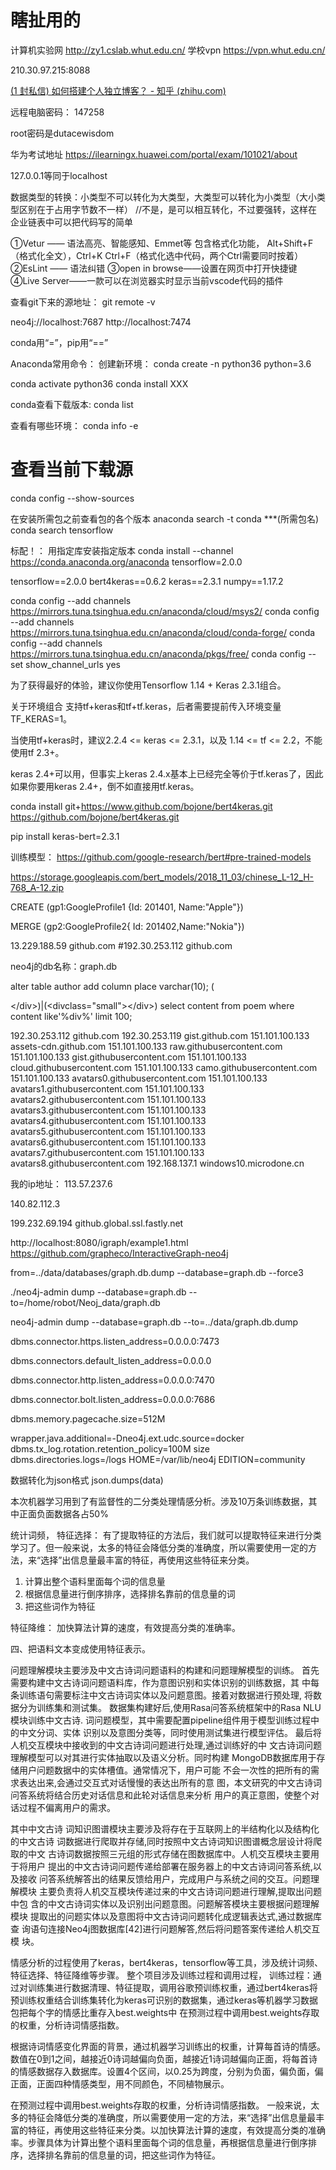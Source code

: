 # 瞎扯用的

计算机实验网
http://zy1.cslab.whut.edu.cn/
学校vpn
https://vpn.whut.edu.cn/



210.30.97.215:8088



[(1 封私信) 如何搭建个人独立博客？ - 知乎 (zhihu.com)](https://www.zhihu.com/question/20463581)







远程电脑密码：
147258

root密码是dutacewisdom



华为考试地址
https://ilearningx.huawei.com/portal/exam/101021/about

127.0.0.1等同于localhost

数据类型的转换：小类型不可以转化为大类型，大类型可以转化为小类型（大小类型区别在于占用字节数不一样）
//不是，是可以相互转化，不过要强转，这样在企业链表中可以把代码写的简单


①Vetur —— 语法高亮、智能感知、Emmet等
包含格式化功能， Alt+Shift+F （格式化全文），Ctrl+K Ctrl+F（格式化选中代码，两个Ctrl需要同时按着）
②EsLint —— 语法纠错
③open in browse——设置在网页中打开快捷键
④Live Server——一款可以在浏览器实时显示当前vscode代码的插件



查看git下来的源地址：
git remote -v


neo4j://localhost:7687
http://localhost:7474


conda用“=”，pip用“==”

Anaconda常用命令：
创建新环境：
conda create -n python36 python=3.6

conda activate python36
conda install XXX

conda查看下载版本:
conda list

查看有哪些环境：
conda info -e

# 查看当前下载源
conda config --show-sources

在安装所需包之前查看包的各个版本
anaconda search -t conda  ***(所需包名)
conda search tensorflow

标配！：
用指定库安装指定版本
conda install --channel https://conda.anaconda.org/anaconda tensorflow=2.0.0

tensorflow==2.0.0
bert4keras==0.6.2
keras==2.3.1
numpy==1.17.2

conda config --add channels https://mirrors.tuna.tsinghua.edu.cn/anaconda/cloud/msys2/
conda config --add channels https://mirrors.tuna.tsinghua.edu.cn/anaconda/cloud/conda-forge/
conda config --add channels https://mirrors.tuna.tsinghua.edu.cn/anaconda/pkgs/free/
conda config --set show_channel_urls yes


为了获得最好的体验，建议你使用Tensorflow 1.14 + Keras 2.3.1组合。

关于环境组合
支持tf+keras和tf+tf.keras，后者需要提前传入环境变量TF_KERAS=1。

当使用tf+keras时，建议2.2.4 <= keras <= 2.3.1，以及 1.14 <= tf <= 2.2，不能使用tf 2.3+。

keras 2.4+可以用，但事实上keras 2.4.x基本上已经完全等价于tf.keras了，因此如果你要用keras 2.4+，倒不如直接用tf.keras。

conda install git+https://www.github.com/bojone/bert4keras.git
https://github.com/bojone/bert4keras.git

pip install keras-bert=2.3.1

训练模型：
https://github.com/google-research/bert#pre-trained-models

https://storage.googleapis.com/bert_models/2018_11_03/chinese_L-12_H-768_A-12.zip


CREATE (gp1:GoogleProfile1 {Id: 201401, Name:"Apple"})

MERGE (gp2:GoogleProfile2{ Id: 201402,Name:"Nokia"})

13.229.188.59 github.com
#192.30.253.112 github.com

neo4j的db名称：graph.db


alter table author add column place varchar(10);
(<div class="small"><\/div>)|(<divclass="small"><\/div>)
select content from poem where content like'%div%' limit 100;



192.30.253.112 github.com
192.30.253.119 gist.github.com
151.101.100.133 assets-cdn.github.com
151.101.100.133 raw.githubusercontent.com
151.101.100.133 gist.githubusercontent.com
151.101.100.133 cloud.githubusercontent.com
151.101.100.133 camo.githubusercontent.com
151.101.100.133 avatars0.githubusercontent.com
151.101.100.133 avatars1.githubusercontent.com
151.101.100.133 avatars2.githubusercontent.com
151.101.100.133 avatars3.githubusercontent.com
151.101.100.133 avatars4.githubusercontent.com
151.101.100.133 avatars5.githubusercontent.com
151.101.100.133 avatars6.githubusercontent.com
151.101.100.133 avatars7.githubusercontent.com
151.101.100.133 avatars8.githubusercontent.com
192.168.137.1 windows10.microdone.cn

我的ip地址：
113.57.237.6


140.82.112.3


199.232.69.194 github.global.ssl.fastly.net

http://localhost:8080/igraph/example1.html
https://github.com/grapheco/InteractiveGraph-neo4j





from=../data/databases/graph.db.dump --database=graph.db --force3

./neo4j-admin  dump --database=graph.db --to=/home/robot/Neoj_data/graph.db


neo4j-admin dump --database=graph.db --to=../data/graph.db.dump








dbms.connector.https.listen_address=0.0.0.0:7473

dbms.connectors.default_listen_address=0.0.0.0

dbms.connector.http.listen_address=0.0.0.0:7470

dbms.connector.bolt.listen_address=0.0.0.0:7686

dbms.memory.pagecache.size=512M

wrapper.java.additional=-Dneo4j.ext.udc.source=docker
dbms.tx_log.rotation.retention_policy=100M size
dbms.directories.logs=/logs
HOME=/var/lib/neo4j
EDITION=community


数据转化为json格式
json.dumps(data)



本次机器学习用到了有监督性的二分类处理情感分析。涉及10万条训练数据，其中正面负面数据各占50%

统计词频，
特征选择：
有了提取特征的方法后，我们就可以提取特征来进行分类学习了。但一般来说，太多的特征会降低分类的准确度，所以需要使用一定的方法，来“选择”出信息量最丰富的特征，再使用这些特征来分类。
1.	计算出整个语料里面每个词的信息量
2.	根据信息量进行倒序排序，选择排名靠前的信息量的词
3.	把这些词作为特征


特征降维：
加快算法计算的速度，有效提高分类的准确率。

四、把语料文本变成使用特征表示。







问题理解模块主要涉及中文古诗词问题语料的构建和问题理解模型的训练。
首先需要构建中文古诗词问题语料库，作为意图识别和实体识别的训练数据，其
中每条训练语句需要标注中文古诗词实体以及问题意图。接着对数据进行预处理,
将数据分为训练集和测试集。
数据集构建好后,使用Rasa问答系统框架中的Rasa NLU模块训练中文古诗.
词问题模型，其中需要配置pipeline组件用于模型训练过程中的中文分词、实体
识别以及意图分类等，同时使用测试集进行模型评估。
最后将人机交互模块中接收到的中文古诗词问题进行处理,通过训练好的中
文古诗词问题理解模型可以对其进行实体抽取以及语义分析。同时构建
MongoDB数据库用于存储用户问题数据中的实体槽值。通常情况下，用户可能
不会一次性的把所有的需求表达出来,会通过交互式对话慢慢的表达出所有的意
图，本文研究的中文古诗词问答系统将结合历史对话信息和此轮对话信息来分析
用户的真正意图，使整个对话过程不偏离用户的需求。




其中中文古诗
词知识图谱模块主要涉及将存在于互联网上的半结构化以及结构化的中文古诗
词数据进行爬取并存储,同时按照中文古诗词知识图谱概念层设计将爬取的中文
古诗词数据按照三元组的形式存储在图数据库中。人机交互模块主要用于将用户
提出的中文古诗词问题传递给部署在服务器上的中文古诗词问答系统,以及接收
问答系统解答出的结果反馈给用户，完成用户与系统之间的交互。问题理解模块
主要负责将人机交互模块传递过来的中文古诗词问题进行理解,提取出问题中包
含的中文古诗词实体以及识别出问题意图。问题解答模块主要根据问题理解模块
提取出的问题实体以及意图将中文古诗词问题转化成逻辑表达式,通过数据库查
询语句连接Neo4j图数据库[42]进行问题解答,然后将问题答案传递给人机交互模
块。









情感分析的过程使用了keras，bert4keras，tensorflow等工具，涉及统计词频、特征选择、特征降维等步骤。
整个项目涉及训练过程和调用过程，
训练过程：通过对训练集进行数据清理、特征提取，调用谷歌预训练权重，通过bert4keras将预训练权重结合训练集转化为keras可识别的数据集，通过keras等机器学习数据包把每个字的情感比重存入best.weights中
在预测过程中调用best.weights存取的权重，分析诗词情感指数。


根据诗词情感变化界面的背景，通过机器学习训练出的权重，计算每首诗的情感。数值在0到1之间，越接近0诗词越偏向负面，越接近1诗词越偏向正面，将每首诗的情感数据存入数据库。设置4个区间，以0.25为跨度，分别为负面，偏负面，偏正面，正面四种情感类型，用不同颜色，不同植物展示。

在预测过程中调用best.weights存取的权重，分析诗词情感指数。
一般来说，太多的特征会降低分类的准确度，所以需要使用一定的方法，来“选择”出信息量最丰富的特征，再使用这些特征来分类。以加快算法计算的速度，有效提高分类的准确率。步骤具体为计算出整个语料里面每个词的信息量，再根据信息量进行倒序排序，选择排名靠前的信息量的词，把这些词作为特征。





